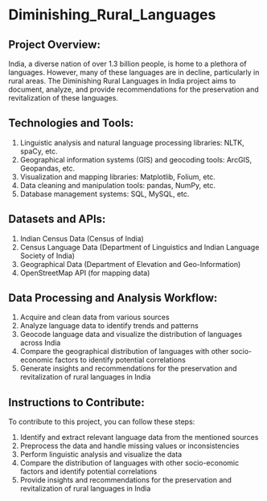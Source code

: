 # Diminishing_Rural_Languages

## Project Overview: 
India, a diverse nation of over 1.3 billion people, is home to a plethora of languages. However, many of these languages are in decline, particularly in rural areas. The Diminishing Rural Languages in India project aims to document, analyze, and provide recommendations for the preservation and revitalization of these languages.

## Technologies and Tools:
1. Linguistic analysis and natural language processing libraries: NLTK, spaCy, etc.
2. Geographical information systems (GIS) and geocoding tools: ArcGIS, Geopandas, etc.
3. Visualization and mapping libraries: Matplotlib, Folium, etc.
4. Data cleaning and manipulation tools: pandas, NumPy, etc.
5. Database management systems: SQL, MySQL, etc.

## Datasets and APIs:
1. Indian Census Data (Census of India)
2. Census Language Data (Department of Linguistics and Indian Language Society of India)
3. Geographical Data (Department of Elevation and Geo-Information)
4. OpenStreetMap API (for mapping data)

## Data Processing and Analysis Workflow:
1. Acquire and clean data from various sources
2. Analyze language data to identify trends and patterns
3. Geocode language data and visualize the distribution of languages across India
4. Compare the geographical distribution of languages with other socio-economic factors to identify potential correlations
5. Generate insights and recommendations for the preservation and revitalization of rural languages in India

## Instructions to Contribute: 
To contribute to this project, you can follow these steps:
1. Identify and extract relevant language data from the mentioned sources
2. Preprocess the data and handle missing values or inconsistencies
3. Perform linguistic analysis and visualize the data
4. Compare the distribution of languages with other socio-economic factors and identify potential correlations
5. Provide insights and recommendations for the preservation and revitalization of rural languages in India
